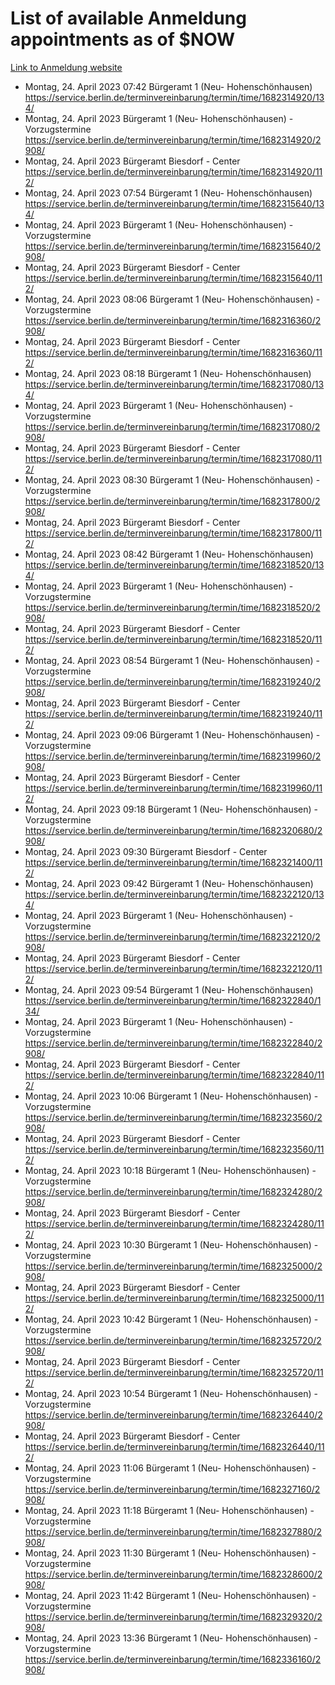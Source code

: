 # List of available Anmeldung appointments as of $NOW
[Link to Anmeldung website](https://service.berlin.de/terminvereinbarung/termin/tag.php?termin=1&anliegen[]=120686&dienstleisterlist=122210,122217,327316,122219,327312,122227,327314,122231,327346,122243,327348,122254,122252,329742,122260,329745,122262,329748,122271,327278,122273,327274,122277,327276,330436,122280,327294,122282,327290,122284,327292,122291,327270,122285,327266,122286,327264,122296,327268,150230,329760,122297,327286,122294,327284,122312,329763,122314,329775,122304,327330,122311,327334,122309,327332,317869,122281,327352,122279,329772,122283,122276,327324,122274,327326,122267,329766,122246,327318,122251,327320,122257,327322,122208,327298,122226,327300&herkunft=http%3A%2F%2Fservice.berlin.de%2Fdienstleistung%2F120686%2F)
- Montag, 24. April 2023 07:42 Bürgeramt 1 (Neu- Hohenschönhausen) https://service.berlin.de/terminvereinbarung/termin/time/1682314920/134/
- Montag, 24. April 2023  Bürgeramt 1 (Neu- Hohenschönhausen) - Vorzugstermine https://service.berlin.de/terminvereinbarung/termin/time/1682314920/2908/
- Montag, 24. April 2023  Bürgeramt Biesdorf - Center https://service.berlin.de/terminvereinbarung/termin/time/1682314920/112/
- Montag, 24. April 2023 07:54 Bürgeramt 1 (Neu- Hohenschönhausen) https://service.berlin.de/terminvereinbarung/termin/time/1682315640/134/
- Montag, 24. April 2023  Bürgeramt 1 (Neu- Hohenschönhausen) - Vorzugstermine https://service.berlin.de/terminvereinbarung/termin/time/1682315640/2908/
- Montag, 24. April 2023  Bürgeramt Biesdorf - Center https://service.berlin.de/terminvereinbarung/termin/time/1682315640/112/
- Montag, 24. April 2023 08:06 Bürgeramt 1 (Neu- Hohenschönhausen) - Vorzugstermine https://service.berlin.de/terminvereinbarung/termin/time/1682316360/2908/
- Montag, 24. April 2023  Bürgeramt Biesdorf - Center https://service.berlin.de/terminvereinbarung/termin/time/1682316360/112/
- Montag, 24. April 2023 08:18 Bürgeramt 1 (Neu- Hohenschönhausen) https://service.berlin.de/terminvereinbarung/termin/time/1682317080/134/
- Montag, 24. April 2023  Bürgeramt 1 (Neu- Hohenschönhausen) - Vorzugstermine https://service.berlin.de/terminvereinbarung/termin/time/1682317080/2908/
- Montag, 24. April 2023  Bürgeramt Biesdorf - Center https://service.berlin.de/terminvereinbarung/termin/time/1682317080/112/
- Montag, 24. April 2023 08:30 Bürgeramt 1 (Neu- Hohenschönhausen) - Vorzugstermine https://service.berlin.de/terminvereinbarung/termin/time/1682317800/2908/
- Montag, 24. April 2023  Bürgeramt Biesdorf - Center https://service.berlin.de/terminvereinbarung/termin/time/1682317800/112/
- Montag, 24. April 2023 08:42 Bürgeramt 1 (Neu- Hohenschönhausen) https://service.berlin.de/terminvereinbarung/termin/time/1682318520/134/
- Montag, 24. April 2023  Bürgeramt 1 (Neu- Hohenschönhausen) - Vorzugstermine https://service.berlin.de/terminvereinbarung/termin/time/1682318520/2908/
- Montag, 24. April 2023  Bürgeramt Biesdorf - Center https://service.berlin.de/terminvereinbarung/termin/time/1682318520/112/
- Montag, 24. April 2023 08:54 Bürgeramt 1 (Neu- Hohenschönhausen) - Vorzugstermine https://service.berlin.de/terminvereinbarung/termin/time/1682319240/2908/
- Montag, 24. April 2023  Bürgeramt Biesdorf - Center https://service.berlin.de/terminvereinbarung/termin/time/1682319240/112/
- Montag, 24. April 2023 09:06 Bürgeramt 1 (Neu- Hohenschönhausen) - Vorzugstermine https://service.berlin.de/terminvereinbarung/termin/time/1682319960/2908/
- Montag, 24. April 2023  Bürgeramt Biesdorf - Center https://service.berlin.de/terminvereinbarung/termin/time/1682319960/112/
- Montag, 24. April 2023 09:18 Bürgeramt 1 (Neu- Hohenschönhausen) - Vorzugstermine https://service.berlin.de/terminvereinbarung/termin/time/1682320680/2908/
- Montag, 24. April 2023 09:30 Bürgeramt Biesdorf - Center https://service.berlin.de/terminvereinbarung/termin/time/1682321400/112/
- Montag, 24. April 2023 09:42 Bürgeramt 1 (Neu- Hohenschönhausen) https://service.berlin.de/terminvereinbarung/termin/time/1682322120/134/
- Montag, 24. April 2023  Bürgeramt 1 (Neu- Hohenschönhausen) - Vorzugstermine https://service.berlin.de/terminvereinbarung/termin/time/1682322120/2908/
- Montag, 24. April 2023  Bürgeramt Biesdorf - Center https://service.berlin.de/terminvereinbarung/termin/time/1682322120/112/
- Montag, 24. April 2023 09:54 Bürgeramt 1 (Neu- Hohenschönhausen) https://service.berlin.de/terminvereinbarung/termin/time/1682322840/134/
- Montag, 24. April 2023  Bürgeramt 1 (Neu- Hohenschönhausen) - Vorzugstermine https://service.berlin.de/terminvereinbarung/termin/time/1682322840/2908/
- Montag, 24. April 2023  Bürgeramt Biesdorf - Center https://service.berlin.de/terminvereinbarung/termin/time/1682322840/112/
- Montag, 24. April 2023 10:06 Bürgeramt 1 (Neu- Hohenschönhausen) - Vorzugstermine https://service.berlin.de/terminvereinbarung/termin/time/1682323560/2908/
- Montag, 24. April 2023  Bürgeramt Biesdorf - Center https://service.berlin.de/terminvereinbarung/termin/time/1682323560/112/
- Montag, 24. April 2023 10:18 Bürgeramt 1 (Neu- Hohenschönhausen) - Vorzugstermine https://service.berlin.de/terminvereinbarung/termin/time/1682324280/2908/
- Montag, 24. April 2023  Bürgeramt Biesdorf - Center https://service.berlin.de/terminvereinbarung/termin/time/1682324280/112/
- Montag, 24. April 2023 10:30 Bürgeramt 1 (Neu- Hohenschönhausen) - Vorzugstermine https://service.berlin.de/terminvereinbarung/termin/time/1682325000/2908/
- Montag, 24. April 2023  Bürgeramt Biesdorf - Center https://service.berlin.de/terminvereinbarung/termin/time/1682325000/112/
- Montag, 24. April 2023 10:42 Bürgeramt 1 (Neu- Hohenschönhausen) - Vorzugstermine https://service.berlin.de/terminvereinbarung/termin/time/1682325720/2908/
- Montag, 24. April 2023  Bürgeramt Biesdorf - Center https://service.berlin.de/terminvereinbarung/termin/time/1682325720/112/
- Montag, 24. April 2023 10:54 Bürgeramt 1 (Neu- Hohenschönhausen) - Vorzugstermine https://service.berlin.de/terminvereinbarung/termin/time/1682326440/2908/
- Montag, 24. April 2023  Bürgeramt Biesdorf - Center https://service.berlin.de/terminvereinbarung/termin/time/1682326440/112/
- Montag, 24. April 2023 11:06 Bürgeramt 1 (Neu- Hohenschönhausen) - Vorzugstermine https://service.berlin.de/terminvereinbarung/termin/time/1682327160/2908/
- Montag, 24. April 2023 11:18 Bürgeramt 1 (Neu- Hohenschönhausen) - Vorzugstermine https://service.berlin.de/terminvereinbarung/termin/time/1682327880/2908/
- Montag, 24. April 2023 11:30 Bürgeramt 1 (Neu- Hohenschönhausen) - Vorzugstermine https://service.berlin.de/terminvereinbarung/termin/time/1682328600/2908/
- Montag, 24. April 2023 11:42 Bürgeramt 1 (Neu- Hohenschönhausen) - Vorzugstermine https://service.berlin.de/terminvereinbarung/termin/time/1682329320/2908/
- Montag, 24. April 2023 13:36 Bürgeramt 1 (Neu- Hohenschönhausen) - Vorzugstermine https://service.berlin.de/terminvereinbarung/termin/time/1682336160/2908/
